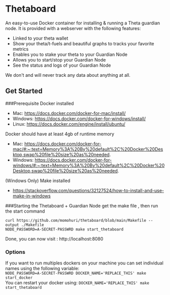 # Thetaboard
An easy-to-use Docker container for installing &amp; running a Theta guardian node.
It is provided with a webserver with the following features:
 - Linked to your theta wallet
 - Show your theta/t-fuels and beautiful graphs to tracks your favorite metrics
 - Enables you to stake your theta to your Guardian Node
 - Allows you to start/stop your Guardian Node
 - See the status and logs of your Guardian Node
 
We don't and will never track any data about anything at all.


## Get Started
###Prerequisite
Docker installed 
- Mac: https://docs.docker.com/docker-for-mac/install/ 
- Windows: https://docs.docker.com/docker-for-windows/install/
- Linux: https://docs.docker.com/engine/install/ubuntu/ <br>

Docker should have at least 4gb of runtime memory
- Mac: https://docs.docker.com/docker-for-mac/#:~:text=Memory%3A%20By%20default%2C%20Docker%20Desktop,swap%20file%20size%20as%20needed. <br>
- Windows: https://docs.docker.com/docker-for-windows/#:~:text=Memory%3A%20By%20default%2C%20Docker%20Desktop,swap%20file%20size%20as%20needed. <br>

(Windows Only) Make installed
 - https://stackoverflow.com/questions/32127524/how-to-install-and-use-make-in-windows

###Starting the Thetaboard + Guardian Node
get the make file , then run the start command
```shell
curl https://github.com/momohuri/thetaboard/blob/main/Makefile --output ./Makefile
NODE_PASSWORD=A-SECRET-PASSWRD make start_thetaboard
```
Done, you can now visit : http://localhost:8080

### Options 
If you want to run multiples dockers on your machine you can set individual names using the following variable: <br>
`NODE_PASSWORD=A-SECRET-PASSWRD DOCKER_NAME='REPLACE_THIS' make start_docker ` <br>
You can restart your docker using:
`DOCKER_NAME='REPLACE_THIS' make start_thetaboard `